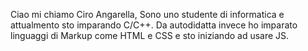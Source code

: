 Ciao mi chiamo Ciro Angarella,
Sono uno studente di informatica e attualmento sto imparando C/C++. 
Da autodidatta invece ho imparato linguaggi di Markup come HTML e CSS e
sto iniziando ad usare JS.




